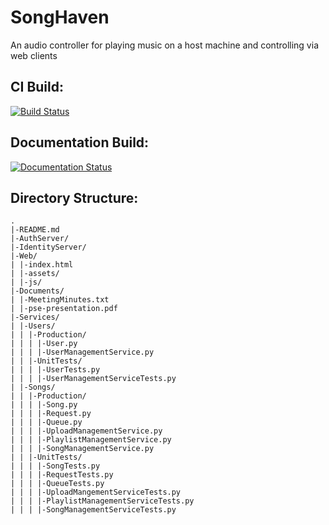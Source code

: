 SongHaven
=========

An audio controller for playing music on a host machine and controlling via web clients

CI Build:
---------

[![Build Status](https://travis-ci.org/jghibiki/SongHaven.svg?branch=master)](https://travis-ci.org/jghibiki/SongHaven)

Documentation Build:
--------------------

[![Documentation Status](https://readthedocs.org/projects/songhaven/badge/?version=latest)](http://songhaven.readthedocs.org/en/latest/)


Directory Structure:
---------------------
    .
    |-README.md
    |-AuthServer/
    |-IdentityServer/
    |-Web/
    | |-index.html
    | |-assets/
    | |-js/
    |-Documents/
    | |-MeetingMinutes.txt
    | |-pse-presentation.pdf
    |-Services/
    | |-Users/
    | | |-Production/
    | | | |-User.py
    | | | |-UserManagementService.py
    | | |-UnitTests/
    | | | |-UserTests.py
    | | | |-UserManagementServiceTests.py
    | |-Songs/
    | | |-Production/
    | | | |-Song.py
    | | | |-Request.py
    | | | |-Queue.py
    | | | |-UploadManagementService.py
    | | | |-PlaylistManagementService.py
    | | | |-SongManagementService.py
    | | |-UnitTests/
    | | | |-SongTests.py
    | | | |-RequestTests.py
    | | | |-QueueTests.py
    | | | |-UploadMangementServiceTests.py
    | | | |-PlaylistManagementServiceTests.py
    | | | |-SongManagementServiceTests.py
